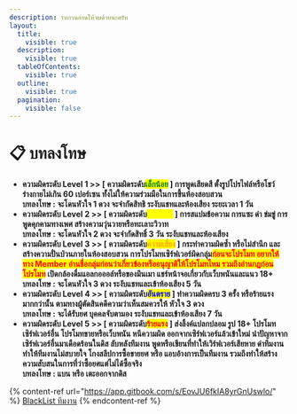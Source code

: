 ```yaml
---
description: รบกวนอ่านให้จบด้วยนะครับ
layout:
  title:
    visible: true
  description:
    visible: true
  tableOfContents:
    visible: true
  outline:
    visible: true
  pagination:
    visible: false
---
```


# 📋 บทลงโทษ

* **ความผิดระดับ Level 1 >> \[ ความผิดระดับ**<mark style="color:green;">**เล็กน้อย**</mark>**&#x20;] การพูดเสียดสี ตั้งรูปโปรไฟล์หรือโชว์ร่างกายไม่เกิน 60 เปอร์เซน ทั้งไม่ให้ความร่วมมือในการขึ้นห้องสอบสวน** \
  **บทลงโทษ : จะโดนหัวใจ 1 ดวง จะจำกัดสิทธิ ระงับแชทและห้องเสียง ระยะเวลา 1 วัน**&#x20;
* **ความผิดระดับ Level 2 >> \[ ความผิดระดับ**<mark style="color:yellow;">**ปานกลาง**</mark>**&#x20;] การสแปมข้อความ การแซะ ด่า ข่มขู่ การพูดคุกคามทางเพศ สร้างความวุ่นวายหรือทะเลาะวิวาท** \
  **บทลงโทษ : จะโดนหัวใจ 2 ดวง จะจำกัดสิทธิ์ 3 วัน ระงับแชทและห้องเสียง**
* **ความผิดระดับ Level 3 >> \[ ความผิดระดับ**<mark style="color:orange;">**ความเสี่ยง**</mark>**&#x20;] กระทำความผิดซ้ำ หรือไม่สำนึก และสร้างความปั่นป่วนภายในห้องสอบสวน การโปรโมทเซิร์ฟเวอร์ผิดกลุ่ม**<mark style="color:red;">**ก่อนจะโปรโมท อยากให้ทาง Member อ่านชื่อกลุ่มก่อนว่าเกี่ยวข้องหรืออนุญาติให้โปรโมทไหม รวมถึงอ่านกฎก่อนโปรโมท**</mark>**&#x20;เปิดกล้องดื่มแอลกอออล์หรือของมึนเมา แชร์หน้าจอเกี่ยวกับเว็บพนันและแนว 18+** \
  **บทลงโทษ : จะโดนหัวใจ 3 ดวง ระงับแชทและเข้าห้องเสียง 5 วัน**&#x20;
* **ความผิดระดับ Level 4 >> \[ ความผิดระดับ**<mark style="color:blue;">**อันตราย**</mark>**&#x20;] ทำความผิดครบ 3 ครั้ง หรือร้ายแรงมากกว่านั้น ตามทางผู้ตัดสินคดีความว่าเห็นสมควรให้ หัวใจ 3 ดวง** \
  **บทลงโทษ : จะได้รับยศ บุคคลจับตามอง ระงับแชทและเข้าห้องเสียง 7 วัน**
* **ความผิดระดับ Level 5 >> \[ ความผิดระดับ**<mark style="color:red;">**ร้ายแรง**</mark>**&#x20;] ส่งลิ้งค์แปลกปลอม รูป 18+ โปรโมทเซิร์ฟเวอร์อื่น โปรโมทขายหรือเว็บพนัน หนีความผิด ออกจากเซิร์ฟเวอร์แล้วเข้าใหม่ นำปัญหาจากเซิร์ฟเวอร์อื่นมาเดือดร้อนในดิส ลับหลังทีมงาน พูดหรือเขียนที่ทำให้เวิร์ฟเวอร์เสียหาย ด่าทีมงานทำให้ทีมงานไม่สบายใจ โกงสลีปการซื้อขายยศ หรือ แอบอ้างการเป็นทีมงาน รวมถึงทำให้สร้างความสับสนในการที่ว่าซื้อยศแต่ไม่ได้ซื้อจริง** \
  **บทลงโทษ : แบน หรือ เตะออกจากดิส**&#x20;

{% content-ref url="https://app.gitbook.com/s/EovJU6fkIA8yrGnUswlo/" %}
[BlackList ทีมงาน](https://app.gitbook.com/s/EovJU6fkIA8yrGnUswlo/)
{% endcontent-ref %}
